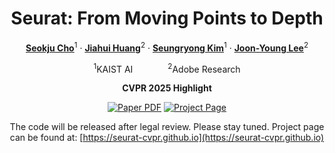 <div align="center">
<h1>Seurat: From Moving Points to Depth</h1>

[**Seokju Cho**](https://seokju-cho.github.io)<sup>1</sup> · [**Jiahui Huang**](https://gabriel-huang.github.io)<sup>2</sup> · [**Seungryong Kim**](https://cvlab.korea.ac.kr)<sup>1</sup> · [**Joon-Young Lee**](https://joonyoung-cv.github.io)<sup>2</sup>

<sup>1</sup>KAIST AI&emsp;&emsp;&emsp;&emsp;<sup>2</sup>Adobe Research

**CVPR 2025 Highlight**

<a href="https://seurat-cvpr.github.io/paper.pdf"><img src='https://img.shields.io/badge/arXiv-Seurat-red' alt='Paper PDF'></a>
<a href='https://seurat-cvpr.github.io'><img src='https://img.shields.io/badge/Project_Page-Seurat-green' alt='Project Page'></a>


The code will be released after legal review. Please stay tuned. Project page can be found at: [https://seurat-cvpr.github.io](https://seurat-cvpr.github.io)
